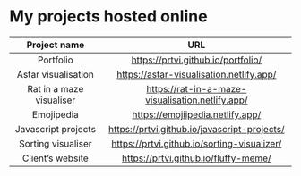 # My projects hosted online

|       Project name       |                       URL                        |
| :----------------------: | :----------------------------------------------: |
|        Portfolio         |        https://prtvi.github.io/portfolio/        |
|   Astar visualisation    |     https://astar-visualisation.netlify.app/     |
| Rat in a maze visualiser | https://rat-in-a-maze-visualisation.netlify.app/ |
|        Emojipedia        |         https://emojiipedia.netlify.app/         |
|   Javascript projects    |   https://prtvi.github.io/javascript-projects/   |
|    Sorting visualiser    |   https://prtvi.github.io/sorting-visualizer/    |
|     Client’s website     |       https://prtvi.github.io/fluffy-meme/       |
